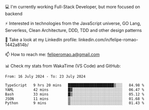💻 I'm currently working Full-Stack Developer, but more focused on backend

⚡ Interested in technologies from the JavaScript universe, GO Lang, Serverless, Clean Architecture, DDD, TDD and other design patterns

👥 Take a look at my LinkedIn profile: linkedin.com/in/felipe-romao-1442a814b/

📫 How to reach me: feliperomao.a@gmail.com

📊 Check my stats from WakaTime (VS Code) and GitHub:

<!--START_SECTION:waka-->

```txt
From: 16 July 2024 - To: 23 July 2024

TypeScript   9 hrs 20 mins   █████████████████████▒░░░   84.98 %
YAML         42 mins         █▓░░░░░░░░░░░░░░░░░░░░░░░   06.47 %
Bash         33 mins         █▒░░░░░░░░░░░░░░░░░░░░░░░   05.12 %
JSON         11 mins         ▒░░░░░░░░░░░░░░░░░░░░░░░░   01.68 %
Python       9 mins          ▒░░░░░░░░░░░░░░░░░░░░░░░░   01.43 %
```

<!--END_SECTION:waka-->
